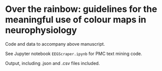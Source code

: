 # Over the rainbow: guidelines for the meaningful use of colour maps in neurophysiology

Code and data to accompany above manuscript.

See Jupyter notebook `EEGScraper.ipynb` for PMC text mining code.

Output, including .json and .csv files included.
